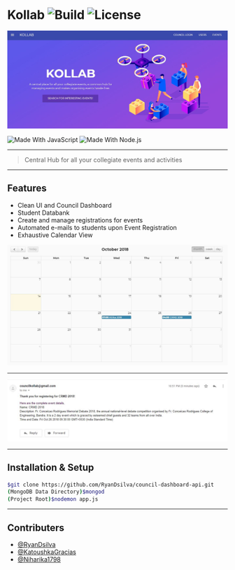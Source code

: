 # Kollab ![Build](https://img.shields.io/badge/build-passing-green.svg) ![License](https://img.shields.io/badge/license-MIT-blue.svg) 

<p align="center">
  <a href="#" rel="noopener">
 <img width=800px src="/home.JPG" alt="Header Image"></a>
</p>

![Made With JavaScript](https://img.shields.io/badge/Made%20With-JavaScript-brightgreen.svg)
![Made With Node.js](https://img.shields.io/badge/Made%20With-Node-green.svg)

---------------

> Central Hub for all your collegiate events and activities

---------------

## Features

- Clean UI and Council Dashboard
- Student Databank
- Create and manage registrations for events
- Automated e-mails to students upon Event Registration
- Exhaustive Calendar View

<div align="center">
  <img src="/calendar.JPG" width="800px"/>
  <hr>
  <img src="/email.JPG" width="800px"/>
</div>

---------------

## Installation & Setup
```sh
$git clone https://github.com/RyanDsilva/council-dashboard-api.git
(MongoDB Data Directory)$mongod
(Project Root)$nodemon app.js
```

---------------

## Contributers
- [@RyanDsilva](https://github.com/RyanDsilva)
- [@KatoushkaGracias](https://github.com/KatoushkaGracias)
- [@Niharika1798](https://github.com/Niharika1798)
